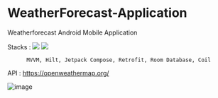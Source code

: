 # WeatherForecast-Application
Weatherforecast Android Mobile Application

Stacks : <img src="https://img.shields.io/badge/Android-3DDC84?style=flat&logo=Android&logoColor=white"> <img src="https://img.shields.io/badge/Kotlin-7F52FF?style=flat&logo=Kotlin&logoColor=white"> 

	      MVVM, Hilt, Jetpack Compose, Retrofit, Room Database, Coil

API : https://openweathermap.org/

![image](https://user-images.githubusercontent.com/78264248/215268644-7a3b3de7-a99a-45e1-b666-f7ee86abfbba.png)
